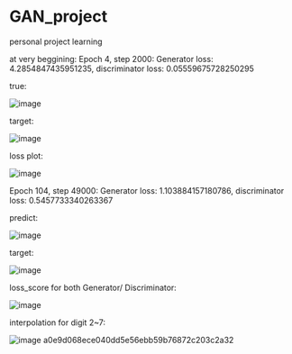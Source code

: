 # GAN_project
personal project learning

at very beggining:
Epoch 4, step 2000: Generator loss: 4.2854847435951235, discriminator loss: 0.05559675728250295

true:

![image](https://github.com/user-attachments/assets/397646ae-5345-4d90-8cf1-39fe68e445f2)

target:

![image](https://github.com/user-attachments/assets/bdd4d060-8822-490d-a91c-2fabec487b52)

loss plot:

![image](https://github.com/user-attachments/assets/fe288cf4-2533-46bb-a0cc-8f2e312870c9)


Epoch 104, step 49000: Generator loss: 1.103884157180786, discriminator loss: 0.5457733340263367

predict:

![image](https://github.com/user-attachments/assets/3c5eb13d-a073-4ec5-b679-c50f3d80bd40)


target:

![image](https://github.com/user-attachments/assets/1e841a44-0e68-42ac-b923-961b19450046)


loss_score for both Generator/ Discriminator:

![image](https://github.com/user-attachments/assets/5e5d8244-c660-4718-b6f0-cc14c20888d6)



interpolation for digit 2~7:

![image](https://github.com/user-attachments/assets/55b8150a-ef47-488b-8ddb-122705b0acee)
a0e9d068ece040dd5e56ebb59b76872c203c2a32


